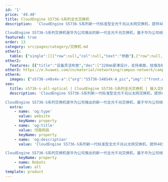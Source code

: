```yaml
---
id: '1'
price: '49.40'
title: CloudEngine S5736-S系列全光交换机
description:  'CloudEngine S5736-S系列新一代标准型全光千兆以太网交换机，提供48光口款型，上行4个10GE端口。

CloudEngine S5736-S系列交换机是华为公司推出的新一代全光千兆交换机，基于华为公司统一的VRP（Versatile Routing Platform）软件平台，具有增强的三层特性，简易的运行维护，灵活的以太组网，成熟的IPv6特性等特点，可广泛应用于城域接入、企业园区接入和汇聚、数据中心接入等多种应用场景。'
featured: true
order: 13
category: src/pages/category/交换机.md
other1: 
  table: {"single":[[{"row":null,"col":null,"text":"参数"},{"row":null,"col":null,"text":"CloudEngine S5736-S48S4X-A"},{"row":null,"col":null,"text":"CloudEngine S5736-S48S4X-D"}],[{"row":null,"col":null,"text":"包转发率"},{"row":null,"col":null,"text":"780/810Mpps"},{"row":null,"col":null,"text":"780M/810Mpps"}],[{"row":null,"col":null,"text":"交换容量"},{"row":null,"col":null,"text":"2.72/27.2 Tbps"},{"row":null,"col":null,"text":"2.72/27.2Tbps"}],[{"row":null,"col":null,"text":"固定端口"},{"row":null,"col":null,"text":"48个千兆SFP端口 ，4个万兆SFP+"},{"row":null,"col":null,"text":"48个千兆SFP端口 ，4个万兆SFP+"}],[{"row":null,"col":null,"text":"弹性升级"},{"row":null,"col":"2","text":"基于RTU License实现下行端口GE到10GE的平滑升级"}],[{"row":null,"col":null,"text":"MAC特性"},{"row":null,"col":"2","text":"遵循IEEE 802.1d标准\n支持MAC地址自动学习和老化\n支持静态、动态、黑洞MAC表项\n支持源MAC地址过滤"}],[{"row":null,"col":null,"text":"VLAN特性"},{"row":null,"col":"2","text":"支持4K个VLAN\n支持Guest VLAN、Voice VLAN\n支持GVRP协议\n支持MUX VLAN功能\n支持基于MAC/协议/IP子网/策略/端口的VLAN\n支持1:1和N:1 VLAN Mapping功能"}],[{"row":null,"col":null,"text":"IP路由"},{"row":null,"col":"2","text":"静态路由、RIPv1/2、RIwebp、OSPF、OSPFv3、ECMP、ISIS、ISISv6、BGP、BGP4+"}],[{"row":null,"col":null,"text":"SVF极简运维"},{"row":null,"col":"2","text":"支持作为SVF Client零配置即插即用\n支持自动加载Client的大包和补丁\n支持业务一键式自动下发\nClient支持独立运行"}],[{"row":null,"col":null,"text":"互通性"},{"row":null,"col":"2","text":"VBST基于VLAN生成树协议（和PVST/PVST+/RPVST 互通）\nLNP 链路类型协商协议（和DTP相似功能）\nVCMP VLAN集中管理协议（和VTP相似功能）\n详细的互联互通认证与报告，请访问这里。"}]]}
other2:
  features: [{"title":"设备灵活布放","dec":["220mm紧凑设计，支持桌面，挂墙及机架安装部署；电源前置，便于设备日常维护和管理"]},{"title":"网络弹性承载","dec":["基于创新RTU模式的弹性承载，接入端口可从GE平滑升级到10GE，保护客户投资"]},{"title":"整网智能运维","dec":["支持Telemetry实时采集设备数据，配合园区网络分析器及时发现网络问题，保障用户体验"]}]
other3: https://e.huawei.com/cn/material/networking/campus-network/campusswitch/d53feefffed24eaabc9d3f92b8ea827f
other4:
  images: {"s5736-s48s4x-a":{"org":"S5736-S48S4X-A_pic","img":["front.webp","front_left.webp","front_right.webp","front_top.webp","rear.webp","rear_top.webp"]}}
seo:
  title: s5736-s-all-optical | CloudEngine S5736-S系列全光交换机 | 接入交换机 | 园区交换机 | 交换机 | 企业网络
  description: 'CloudEngine S5736-S系列新一代标准型全光千兆以太网交换机，提供48光口款型，上行4个10GE端口。

CloudEngine S5736-S系列交换机是华为公司推出的新一代全光千兆交换机，基于华为公司统一的VRP（Versatile Routing Platform）软件平台，具有增强的三层特性，简易的运行维护，灵活的以太组网，成熟的IPv6特性等特点，可广泛应用于城域接入、企业园区接入和汇聚、数据中心接入等多种应用场景。'
  extra:
    - name: 'og:type'
      value: website
      keyName: property
    - name: 'og:title'
      value: 河南网田
      keyName: property
    - name: 'og:description'
      value: 'CloudEngine S5736-S系列新一代标准型全光千兆以太网交换机，提供48光口款型，上行4个10GE端口。

CloudEngine S5736-S系列交换机是华为公司推出的新一代全光千兆交换机，基于华为公司统一的VRP（Versatile Routing Platform）软件平台，具有增强的三层特性，简易的运行维护，灵活的以太组网，成熟的IPv6特性等特点，可广泛应用于城域接入、企业园区接入和汇聚、数据中心接入等多种应用场景。'
      keyName: property
    - name: Robots
      value: all
template: product
---
```

